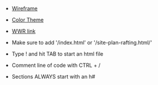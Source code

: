 * [Wireframe](wireframe.cc)
* [Color Theme](coolors.co)
* [WWR link](https://ajjespy.github.io/wdd130/wrr)
* Make sure to add '/index.html' or '/site-plan-rafting.html/'

* Type ! and hit TAB to start an html file

* Comment line of code with CTRL + /
* Sections ALWAYS start with an h#